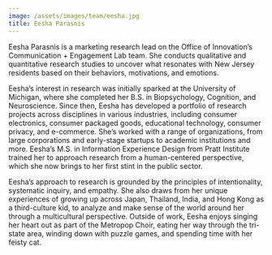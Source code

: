 ```yaml
---
image: /assets/images/team/eesha.jpg
title: Eesha Parasnis
---
```


Eesha Parasnis is a marketing research lead on the Office of Innovation’s Communication + Engagement Lab team. She conducts qualitative and quantitative research studies to uncover what resonates with New Jersey residents based on their behaviors, motivations, and emotions. 

Eesha’s interest in research was initially sparked at the University of Michigan, where she completed her B.S. in Biopsychology, Cognition, and Neuroscience. Since then, Eesha has developed a portfolio of research projects across disciplines in various industries, including consumer electronics, consumer packaged goods, educational technology, consumer privacy, and e-commerce. She’s worked with a range of organizations, from large corporations and early-stage startups to academic institutions and more. Eesha’s M.S. in Information Experience Design from Pratt Institute trained her to approach research from a human-centered perspective, which she now brings to her first stint in the public sector. 

Eesha’s approach to research is grounded by the principles of intentionality, systematic inquiry, and empathy. She also draws from her unique experiences of growing up across Japan, Thailand, India, and Hong Kong as a third-culture kid, to analyze and make sense of the world around her through a multicultural perspective. Outside of work, Eesha enjoys singing her heart out as part of the Metropop Choir, eating her way through the tri-state area, winding down with puzzle games, and spending time with her feisty cat. 

